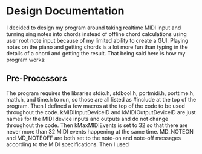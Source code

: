 # Design Documentation

I decided to design my program around taking realtime MIDI input and turning sing notes into chords instead of offline chord calculations using user root note input because of my limited ability to create a GUI. Playing notes on the piano and getting chords is a lot more fun than typing in the details of a chord and getting the result. That being said here is how my program works:

## Pre-Processors

The program requires the libraries stdio.h, stdbool.h, portmidi.h, porttime.h, math.h, and time.h to run, so those are all listed as #include at the top of the program. Then I defined a few macros at the top of the code to be used throughout the code. kMIDIInputDeviceID and kMIDIOutputDeviceID are just names for the MIDI device inputs and outputs and do not change throughout the code. Then kMaxMIDIEvents is set to 32 so that there are never more than 32 MIDI events happening at the same time. MD_NOTEON and MD_NOTEOFF are both set to the note-on and note-off messages according to the MIDI specifications. Then I used 
